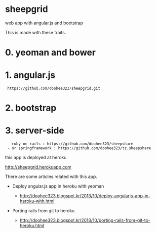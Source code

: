 sheepgrid
========

web app with angular.js and bootstrap

This is made with these traits.

# 0. yeoman and bower
# 1. angular.js 
     https://github.com/doohee323/sheepgrid.git
# 2. bootstrap
# 3. server-side
     - ruby on rails : https://github.com/doohee323/sheepshare
     - or springframework : https://github.com/doohee323/tz.sheepshare

this app is deployed at heroku

http://sheepgrid.herokuapp.com

There are some articles related with this app.

- Deploy angular.js app in heroku with yeoman
     - http://doohee323.blogspot.kr/2013/10/deploy-angularjs-app-in-heroku-with.html

- Porting rails from git to heroku
     - http://doohee323.blogspot.kr/2013/10/porting-rails-from-git-to-heroku.html



